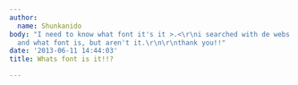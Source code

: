 ```yaml
---
author:
  name: Shunkanido
body: "I need to know what font it's it >.<\r\ni searched with de webs whatthefon!
  and what font is, but aren't it.\r\n\r\nthank you!!"
date: '2013-06-11 14:44:03'
title: Whats font is it!!?

---
```

